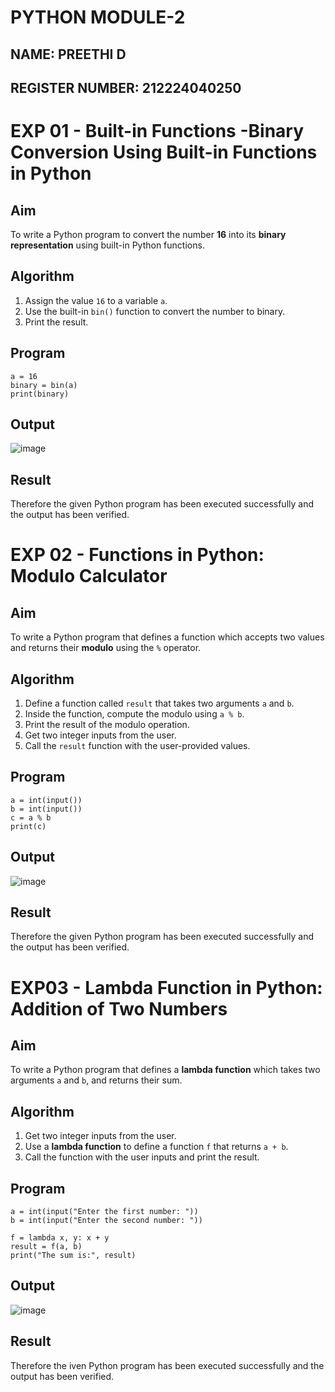 # PYTHON MODULE-2 
## NAME: PREETHI D
## REGISTER NUMBER: 212224040250

# EXP 01 - Built-in Functions -Binary Conversion Using Built-in Functions in Python

##  Aim
To write a Python program to convert the number **16** into its **binary representation** using built-in Python functions.

## Algorithm
1. Assign the value `16` to a variable `a`.
2. Use the built-in `bin()` function to convert the number to binary.
3. Print the result.

##  Program
```
a = 16
binary = bin(a)
print(binary)
```
## Output
![image](https://github.com/user-attachments/assets/1455fdc3-9c43-4e24-a319-6de6b96333c4)

## Result
Therefore the given Python program has been executed successfully and the output has been verified.

# EXP 02 -  Functions in Python: Modulo Calculator

##  Aim
To write a Python program that defines a function which accepts two values and returns their **modulo** using the `%` operator.

##  Algorithm
1. Define a function called `result` that takes two arguments `a` and `b`.
2. Inside the function, compute the modulo using `a % b`.
3. Print the result of the modulo operation.
4. Get two integer inputs from the user.
5. Call the `result` function with the user-provided values.

##  Program
```
a = int(input())
b = int(input())
c = a % b
print(c)
```

## Output
![image](https://github.com/user-attachments/assets/c8f58c18-0573-4921-b589-8f336ab6adab)

## Result
Therefore the given Python program has been executed successfully and the output has been verified.

# EXP03 - Lambda Function in Python: Addition of Two Numbers

##  Aim
To write a Python program that defines a **lambda function** which takes two arguments `a` and `b`, and returns their sum.

##  Algorithm
1. Get two integer inputs from the user.
2. Use a **lambda function** to define a function `f` that returns `a + b`.
3. Call the function with the user inputs and print the result.

##  Program
```
a = int(input("Enter the first number: "))
b = int(input("Enter the second number: "))

f = lambda x, y: x + y
result = f(a, b)
print("The sum is:", result)
```

## Output
![image](https://github.com/user-attachments/assets/549fdda6-a3e3-4d31-847a-7e1ebc840a4a)

## Result
Therefore the iven Python program has been executed successfully and the output has been verified.
